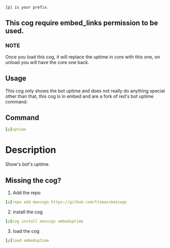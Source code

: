 ``
[p] is your prefix.
``
## This cog require embed_links permission to be used.

### NOTE
Once you load this cog, it will replace the uptime in core with this one, on unload you will have the core one back.

## Usage
This cog only shows the bot uptime and does not really do anything special other than that, this cog is in embed and are a fork of red's bot uptime command.

## Command
```yaml
[p]uptime
```
# Description
Show's bot's uptime.

## Missing the cog?
1. Add the repo
```yaml
[p]repo add maxcogs https://github.com/ltzmax/maxcogs
```
2. install the cog
```yaml
[p]cog install maxcogs embeduptime
```
3. load the cog
```yaml
[p]load embeduptime
```
